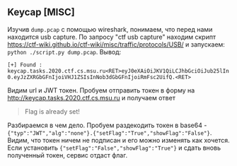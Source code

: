 ## Keycap [MISC]
Изучив `dump.pcap` с помощью wireshark, понимаем, что перед нами находится usb capture. По запросу "ctf usb capture" находим скрипт https://ctf-wiki.github.io/ctf-wiki/misc/traffic/protocols/USB/ и запускаем: `python ./script.py dump.pcap`.
Вывод:


`[+] Found : keycap.tasks.2020.ctf.cs.msu.ru<RET>eyJ0eXAiOiJKV1QiLCJhbGciOiJub25lIn0.eyJzZXRGbGFnIjoiVHJ1ZSIsInNob3dGbGFnIjoiRmFsc2UifQ.<RET>`


Видим url и JWT токен. Пробуем отправить токен в форму на http://keycap.tasks.2020.ctf.cs.msu.ru и получаем ответ


>Flag is already set!


Разбираемся в чем дело. Пробуем раздекодить токен в base64 - `{"typ":"JWT","alg":"none"}.{"setFlag":"True","showFlag":"False"}`. Видим, что токен ничем не подписан и его можно изменять как хочется. Если установить `{"setFlag":"False","showFlag":"True"}` и сдать вновь полученный токен, сервис отдаст флаг.
